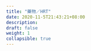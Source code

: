 ```yaml
---
title: "藥物／HRT"
date: 2020-11-5T21:43:21+08:00
description:
draft: false
weight: 1
collapsible: true
---
```

